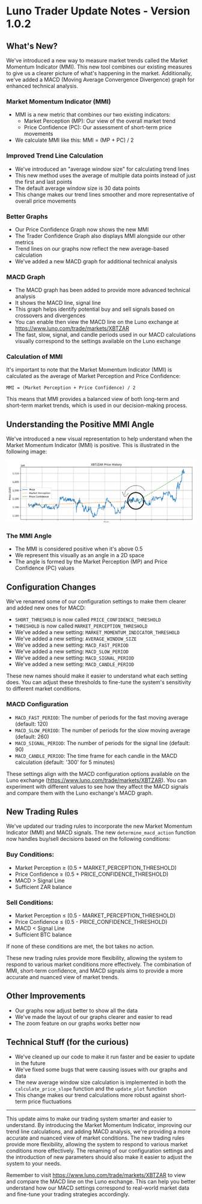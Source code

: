 # Luno Trader Update Notes - Version 1.0.2

## What's New?

We've introduced a new way to measure market trends called the Market Momentum Indicator (MMI). This new tool combines our existing measures to give us a clearer picture of what's happening in the market. Additionally, we've added a MACD (Moving Average Convergence Divergence) graph for enhanced technical analysis.

### Market Momentum Indicator (MMI)
- MMI is a new metric that combines our two existing indicators:
  - Market Perception (MP): Our view of the overall market trend
  - Price Confidence (PC): Our assessment of short-term price movements
- We calculate MMI like this: MMI = (MP + PC) / 2

### Improved Trend Line Calculation
- We've introduced an "average window size" for calculating trend lines
- This new method uses the average of multiple data points instead of just the first and last points
- The default average window size is 30 data points
- This change makes our trend lines smoother and more representative of overall price movements

### Better Graphs
- Our Price Confidence Graph now shows the new MMI
- The Trader Confidence Graph also displays MMI alongside our other metrics
- Trend lines on our graphs now reflect the new average-based calculation
- We've added a new MACD graph for additional technical analysis

### MACD Graph
- The MACD graph has been added to provide more advanced technical analysis
- It shows the MACD line, signal line
- This graph helps identify potential buy and sell signals based on crossovers and divergences
- You can enable then view the MACD line on the Luno exchange at https://www.luno.com/trade/markets/XBTZAR
- The fast, slow, signal, and candle periods used in our MACD calculations visually correspond to the settings available on the Luno exchange

### Calculation of MMI
It's important to note that the Market Momentum Indicator (MMI) is calculated as the average of Market Perception and Price Confidence:

```
MMI = (Market Perception + Price Confidence) / 2
```

This means that MMI provides a balanced view of both long-term and short-term market trends, which is used in our decision-making process.

## Understanding the Positive MMI Angle

We've introduced a new visual representation to help understand when the Market Momentum Indicator (MMI) is positive. This is illustrated in the following image:

![Positive MMI Angle](posisitve_mmi.png)

### The MMI Angle
- The MMI is considered positive when it's above 0.5
- We represent this visually as an angle in a 2D space
- The angle is formed by the Market Perception (MP) and Price Confidence (PC) values

## Configuration Changes

We've renamed some of our configuration settings to make them clearer and added new ones for MACD:

- `SHORT_THRESHOLD` is now called `PRICE_CONFIDENCE_THRESHOLD`
- `THRESHOLD` is now called `MARKET_PERCEPTION_THRESHOLD`
- We've added a new setting: `MARKET_MOMENTUM_INDICATOR_THRESHOLD`
- We've added a new setting: `AVERAGE_WINDOW_SIZE`
- We've added a new setting: `MACD_FAST_PERIOD`
- We've added a new setting: `MACD_SLOW_PERIOD`
- We've added a new setting: `MACD_SIGNAL_PERIOD`
- We've added a new setting: `MACD_CANDLE_PERIOD`

These new names should make it easier to understand what each setting does. You can adjust these thresholds to fine-tune the system's sensitivity to different market conditions.

### MACD Configuration
- `MACD_FAST_PERIOD`: The number of periods for the fast moving average (default: 120)
- `MACD_SLOW_PERIOD`: The number of periods for the slow moving average (default: 260)
- `MACD_SIGNAL_PERIOD`: The number of periods for the signal line (default: 90)
- `MACD_CANDLE_PERIOD`: The time frame for each candle in the MACD calculation (default: '300' for 5 minutes)

These settings align with the MACD configuration options available on the Luno exchange (https://www.luno.com/trade/markets/XBTZAR). You can experiment with different values to see how they affect the MACD signals and compare them with the Luno exchange's MACD graph.

## New Trading Rules

We've updated our trading rules to incorporate the new Market Momentum Indicator (MMI) and MACD signals. The new `determine_macd_action` function now handles buy/sell decisions based on the following conditions:

### Buy Conditions:
- Market Perception ≥ (0.5 + MARKET_PERCEPTION_THRESHOLD)
- Price Confidence ≥ (0.5 + PRICE_CONFIDENCE_THRESHOLD)
- MACD > Signal Line
- Sufficient ZAR balance

### Sell Conditions:
- Market Perception ≤ (0.5 - MARKET_PERCEPTION_THRESHOLD)
- Price Confidence ≤ (0.5 - PRICE_CONFIDENCE_THRESHOLD)
- MACD < Signal Line
- Sufficient BTC balance

If none of these conditions are met, the bot takes no action.

These new trading rules provide more flexibility, allowing the system to respond to various market conditions more effectively. The combination of MMI, short-term confidence, and MACD signals aims to provide a more accurate and nuanced view of market trends.

## Other Improvements
- Our graphs now adjust better to show all the data
- We've made the layout of our graphs clearer and easier to read
- The zoom feature on our graphs works better now

## Technical Stuff (for the curious)
- We've cleaned up our code to make it run faster and be easier to update in the future
- We've fixed some bugs that were causing issues with our graphs and data
- The new average window size calculation is implemented in both the `calculate_price_slope` function and the `update_plot` function
- This change makes our trend calculations more robust against short-term price fluctuations

---

This update aims to make our trading system smarter and easier to understand. By introducing the Market Momentum Indicator, improving our trend line calculations, and adding MACD analysis, we're providing a more accurate and nuanced view of market conditions. The new trading rules provide more flexibility, allowing the system to respond to various market conditions more effectively. The renaming of our configuration settings and the introduction of new parameters should also make it easier to adjust the system to your needs.

Remember to visit https://www.luno.com/trade/markets/XBTZAR to view and compare the MACD line on the Luno exchange. This can help you better understand how our MACD settings correspond to real-world market data and fine-tune your trading strategies accordingly.